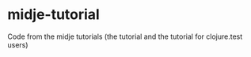 # midje-tutorial
Code from the midje tutorials (the tutorial and the tutorial for clojure.test users)
